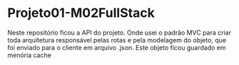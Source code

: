 # Projeto01-M02FullStack


Neste repositório ficou a API do projeto. Onde usei o padrão MVC para criar toda arquitetura responsável pelas rotas e pela modelagem do objeto, que foi enviado para o cliente em arquivo .json. Este objeto ficou guardado em menória cache
